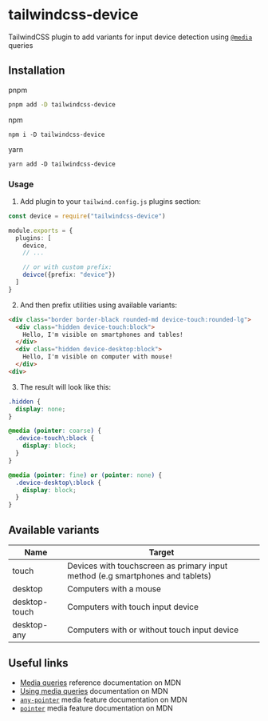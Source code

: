 # tailwindcss-device

TailwindCSS plugin to add variants for input device detection using [`@media`](https://developer.mozilla.org/en-US/docs/Web/CSS/Media_Queries) queries

## Installation

pnpm

```sh
pnpm add -D tailwindcss-device
```

npm

```
npm i -D tailwindcss-device
```

yarn

```
yarn add -D tailwindcss-device
```

### Usage

1. Add plugin to your `tailwind.config.js` plugins section:

```ts
const device = require("tailwindcss-device")

module.exports = {
  plugins: [
    device,
    // ...

    // or with custom prefix:
    deivce({prefix: "device"})
  ]
}
```

2. And then prefix utilities using available variants:

```html
<div class="border border-black rounded-md device-touch:rounded-lg">
  <div class="hidden device-touch:block">
    Hello, I'm visible on smartphones and tables!
  </div>
  <div class="hidden device-desktop:block">
    Hello, I'm visible on computer with mouse!
  </div>
<div>
```

3. The result will look like this:

```css
.hidden {
  display: none;
}

@media (pointer: coarse) {
  .device-touch\:block {
    display: block;
  }
}

@media (pointer: fine) or (pointer: none) {
  .device-desktop\:block {
    display: block;
  }
}
```

## Available variants

| Name          | Target                                                                         |
|---------------|--------------------------------------------------------------------------------|
| touch         | Devices with touchscreen as primary input method (e.g smartphones and tablets) |
| desktop       | Computers with a mouse                                                         |
| desktop-touch | Computers with touch input device                                              |
| desktop-any   | Computers with or without touch input device                                   |

## Useful links

* [Media queries](https://developer.mozilla.org/en-US/docs/Web/CSS/Media_Queries) reference documentation on MDN
* [Using media queries](https://developer.mozilla.org/en-US/docs/Web/CSS/Media_Queries/Using_media_queries) documentation on MDN
* [`any-pointer`](https://developer.mozilla.org/en-US/docs/Web/CSS/@media/any-pointer) media feature documentation on MDN
* [`pointer`](https://developer.mozilla.org/en-US/docs/Web/CSS/@media/pointer) media feature documentation on MDN
